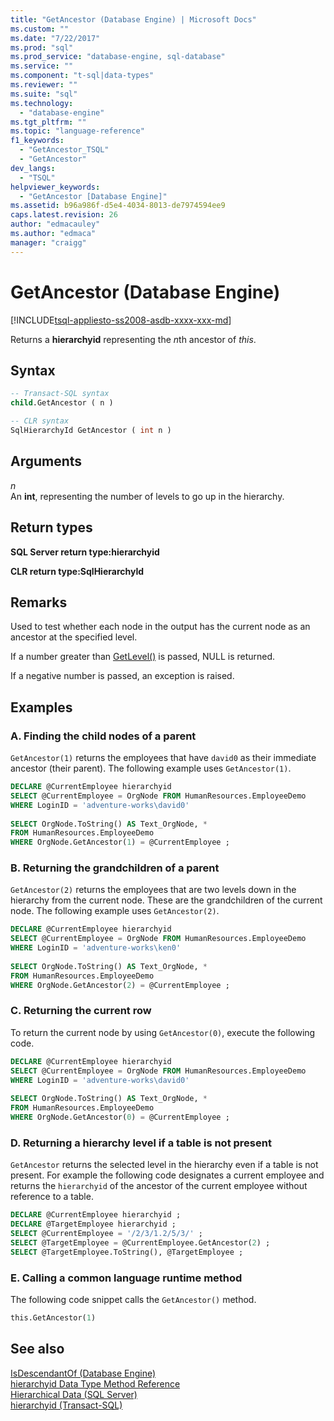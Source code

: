 ```yaml
---
title: "GetAncestor (Database Engine) | Microsoft Docs"
ms.custom: ""
ms.date: "7/22/2017"
ms.prod: "sql"
ms.prod_service: "database-engine, sql-database"
ms.service: ""
ms.component: "t-sql|data-types"
ms.reviewer: ""
ms.suite: "sql"
ms.technology: 
  - "database-engine"
ms.tgt_pltfrm: ""
ms.topic: "language-reference"
f1_keywords: 
  - "GetAncestor_TSQL"
  - "GetAncestor"
dev_langs: 
  - "TSQL"
helpviewer_keywords: 
  - "GetAncestor [Database Engine]"
ms.assetid: b96a986f-d5e4-4034-8013-de7974594ee9
caps.latest.revision: 26
author: "edmacauley"
ms.author: "edmaca"
manager: "craigg"
---
```

# GetAncestor (Database Engine)
[!INCLUDE[tsql-appliesto-ss2008-asdb-xxxx-xxx-md](../../includes/tsql-appliesto-ss2008-asdb-xxxx-xxx-md.md)]

Returns a **hierarchyid** representing the *n*th ancestor of *this*.
  
## Syntax  
  
```sql
-- Transact-SQL syntax  
child.GetAncestor ( n )   
```  
  
```sql
-- CLR syntax  
SqlHierarchyId GetAncestor ( int n )  
```  
  
## Arguments  
*n*  
An **int**, representing the number of levels to go up in the hierarchy.
  
## Return types
**SQL Server return type:hierarchyid**
  
**CLR return type:SqlHierarchyId**
  
## Remarks  
Used to test whether each node in the output has the current node as an ancestor at the specified level.
  
If a number greater than [GetLevel()](../../t-sql/data-types/getlevel-database-engine.md) is passed, NULL is returned.
  
If a negative number is passed, an exception is raised.
  
## Examples  
  
### A. Finding the child nodes of a parent  
`GetAncestor(1)` returns the employees that have `david0` as their immediate ancestor (their parent). The following example uses `GetAncestor(1)`.
  
```sql
DECLARE @CurrentEmployee hierarchyid  
SELECT @CurrentEmployee = OrgNode FROM HumanResources.EmployeeDemo  
WHERE LoginID = 'adventure-works\david0'  
  
SELECT OrgNode.ToString() AS Text_OrgNode, *  
FROM HumanResources.EmployeeDemo  
WHERE OrgNode.GetAncestor(1) = @CurrentEmployee ;  
```  
  
### B. Returning the grandchildren of a parent  
`GetAncestor(2)` returns the employees that are two levels down in the hierarchy from the current node. These are the grandchildren of the current node. The following example uses `GetAncestor(2)`.
  
```sql
DECLARE @CurrentEmployee hierarchyid  
SELECT @CurrentEmployee = OrgNode FROM HumanResources.EmployeeDemo  
WHERE LoginID = 'adventure-works\ken0'  
  
SELECT OrgNode.ToString() AS Text_OrgNode, *  
FROM HumanResources.EmployeeDemo  
WHERE OrgNode.GetAncestor(2) = @CurrentEmployee ;  
```  
  
### C. Returning the current row  
To return the current node by using `GetAncestor(0)`, execute the following code.
  
```sql
DECLARE @CurrentEmployee hierarchyid  
SELECT @CurrentEmployee = OrgNode FROM HumanResources.EmployeeDemo  
WHERE LoginID = 'adventure-works\david0'  
  
SELECT OrgNode.ToString() AS Text_OrgNode, *  
FROM HumanResources.EmployeeDemo  
WHERE OrgNode.GetAncestor(0) = @CurrentEmployee ;  
```  
  
### D. Returning a hierarchy level if a table is not present  
`GetAncestor` returns the selected level in the hierarchy even if a table is not present. For example the following code designates a current employee and returns the `hierarchyid` of the ancestor of the current employee without reference to a table.
  
```sql
DECLARE @CurrentEmployee hierarchyid ;  
DECLARE @TargetEmployee hierarchyid ;  
SELECT @CurrentEmployee = '/2/3/1.2/5/3/' ;  
SELECT @TargetEmployee = @CurrentEmployee.GetAncestor(2) ;  
SELECT @TargetEmployee.ToString(), @TargetEmployee ;  
```  
  
### E. Calling a common language runtime method  
The following code snippet calls the `GetAncestor()` method.
  
```sql
this.GetAncestor(1)  
```  
  
## See also
[IsDescendantOf &#40;Database Engine&#41;](../../t-sql/data-types/isdescendantof-database-engine.md)  
[hierarchyid Data Type Method Reference](http://msdn.microsoft.com/library/01a050f5-7580-4d5f-807c-7f11423cbb06)  
[Hierarchical Data &#40;SQL Server&#41;](../../relational-databases/hierarchical-data-sql-server.md)  
[hierarchyid &#40;Transact-SQL&#41;](../../t-sql/data-types/hierarchyid-data-type-method-reference.md)
  
  
